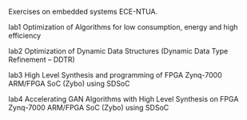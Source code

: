 Exercises on embedded systems ECE-NTUA.

lab1  Optimization of Algorithms for low consumption, energy and high efficiency

lab2  Optimization of Dynamic Data Structures (Dynamic Data Type Refinement – ​​DDTR)

lab3  High Level Synthesis and programming of FPGA Zynq-7000 ARM/FPGA SoC (Zybo) using SDSoC

lab4 Accelerating GAN Algorithms with High Level Synthesis on FPGA Zynq-7000 ARM/FPGA SoC (Zybo) using SDSoC
